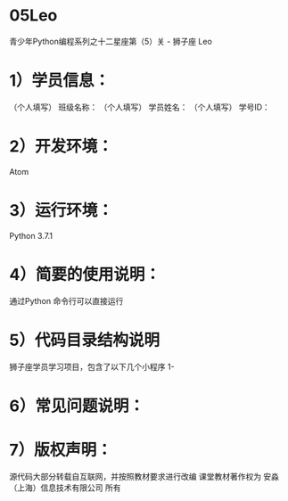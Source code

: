 # 05Leo
青少年Python编程系列之十二星座第（5）关 - 狮子座 Leo


# 1）学员信息：
（个人填写） 班级名称：
（个人填写） 学员姓名：
（个人填写） 学号ID：

# 2）开发环境：
Atom

# 3）运行环境：
Python 3.7.1

# 4）简要的使用说明：
通过Python 命令行可以直接运行

# 5）代码目录结构说明
狮子座学员学习项目，包含了以下几个小程序
1-

# 6）常见问题说明：

# 7）版权声明：
源代码大部分转载自互联网，并按照教材要求进行改编
课堂教材著作权为 安淼（上海）信息技术有限公司 所有

